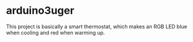 # arduino3uger

This project is basically a smart thermostat, which makes an RGB LED blue when cooling and red when warming up. 

